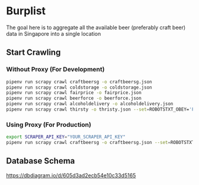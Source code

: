# Burplist

The goal here is to aggregate all the available beer (preferably craft beer) data in Singapore into a single location

## Start Crawling

### Without Proxy (For Development)

```sh
pipenv run scrapy crawl craftbeersg -o craftbeersg.json
pipenv run scrapy crawl coldstorage -o coldstorage.json
pipenv run scrapy crawl fairprice -o fairprice.json
pipenv run scrapy crawl beerforce -o beerforce.json
pipenv run scrapy crawl alcoholdelivery -o alcoholdelivery.json
pipenv run scrapy crawl thirsty -o thristy.json --set=ROBOTSTXT_OBEY='False'
```

### Using Proxy (For Production)

```sh
export SCRAPER_API_KEY="YOUR_SCRAPER_API_KEY"
pipenv run scrapy crawl craftbeersg -o craftbeersg.json --set=ROBOTSTXT_OBEY='False'
```

## Database Schema

https://dbdiagram.io/d/605d3ad2ecb54e10c33d5165

